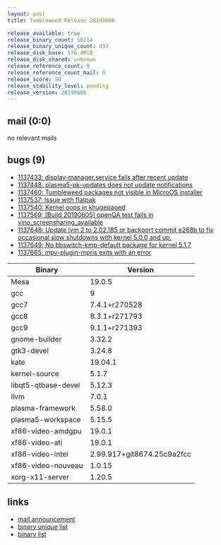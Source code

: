 ```yaml
---
layout: post
title: Tumbleweed Release 20190606

release_available: true
release_binary_count: 58214
release_binary_unique_count: 433
release_disk_base: 576.4MiB
release_disk_shared: unknown
release_reference_count: 9
release_reference_count_mail: 0
release_score: 98
release_stability_level: pending
release_version: 20190606
---
```


## mail (0:0)

no relevant mails

## bugs (9)

<!--more-->

- [1137433: display-manager.service fails after recent update](https://bugzilla.opensuse.org/show_bug.cgi?id=1137433)
- [1137448: plasma5-pk-updates does not update notifications](https://bugzilla.opensuse.org/show_bug.cgi?id=1137448)
- [1137460: Tumbleweed packages not visible in MicroOS installer](https://bugzilla.opensuse.org/show_bug.cgi?id=1137460)
- [1137537: Issue with flatpak](https://bugzilla.opensuse.org/show_bug.cgi?id=1137537)
- [1137540: Kernel oops in khugepaged](https://bugzilla.opensuse.org/show_bug.cgi?id=1137540)
- [1137569: \[Build 20190605\] openQA test fails in vino_screensharing_available](https://bugzilla.opensuse.org/show_bug.cgi?id=1137569)
- [1137648: Update lvm 2 to 2.02.185 or backport commit e268b to fix occasional slow shutdowns with kernel 5.0.0 and up.](https://bugzilla.opensuse.org/show_bug.cgi?id=1137648)
- [1137649: No bbswitch-kmp-default package for kernel 5.1.7](https://bugzilla.opensuse.org/show_bug.cgi?id=1137649)
- [1137665: mpv-plugin-mpris exits with an error](https://bugzilla.opensuse.org/show_bug.cgi?id=1137665)

Binary | Version
--- | ---
Mesa | 19.0.5
gcc | 9
gcc7 | 7.4.1+r270528
gcc8 | 8.3.1+r271793
gcc9 | 9.1.1+r271393
gnome-builder | 3.32.2
gtk3-devel | 3.24.8
kate | 19.04.1
kernel-source | 5.1.7
libqt5-qtbase-devel | 5.12.3
llvm | 7.0.1
plasma-framework | 5.58.0
plasma5-workspace | 5.15.5
xf86-video-amdgpu | 19.0.1
xf86-video-ati | 19.0.1
xf86-video-intel | 2.99.917+git8674.25c9a2fcc
xf86-video-nouveau | 1.0.15
xorg-x11-server | 1.20.5

## links

- [mail announcement](https://lists.opensuse.org/opensuse-factory/2019-06/msg00104.html)
- [binary unique list](http://download.opensuse.org/history/20190606/rpm.unique.list)
- [binary list](http://download.opensuse.org/history/20190606/rpm.list)

